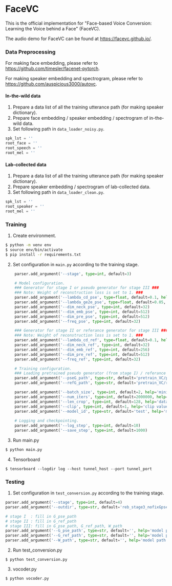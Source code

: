 # FaceVC

This is the official implementation for "Face-based Voice Conversion: Learning the Voice behind a Face" (FaceVC).

The audio demo for FaceVC can be found at https://facevc.github.io/.

### Data Preprocessing

For making face embedding, please refer to https://github.com/timesler/facenet-pytorch.

For making speaker embedding and spectrogram, please refer to https://github.com/auspicious3000/autovc.

#### In-the-wild data
1. Prepare a data list of all the training utterance path (for making speaker dictionary).
2. Prepare face embedding / speaker embedding / spectrogram of in-the-wild data.
3. Set following path in ```data_loader_noisy.py```.
```python
spk_lst = ''
root_face = ''
root_speech = ''
root_mel = ''
```
#### Lab-collected data
1. Prepare a data list of all the training utterance path (for making speaker dictionary).
2. Prepare speaker embedding / spectrogram of lab-collected data.
3. Set following path in ```data_loader_clean.py```.
```python
spk_lst = ''
root_speaker = ''
root_mel = ''
```


### Training
1. Create environment.
```bash
$ python -m venv env
$ source env/bin/activate
$ pip install -r requirements.txt
```
2. Set configuration in ```main.py``` according to the training stage.
```python
    parser.add_argument('--stage', type=int, default=3)

    # Model configuration.
    ### Generator for stage I or pseudo generator for stage III ###
    ### Note: Weight of reconstruction loss is set to 1. ###
    parser.add_argument('--lambda_cd_pse', type=float, default=0.1, help='weight for hidden code loss')#1
    parser.add_argument('--lambda_ge2e_pse', type=float, default=0.05, help='weight for ge2e loss')
    parser.add_argument('--dim_neck_pse', type=int, default=32)
    parser.add_argument('--dim_emb_pse', type=int, default=512)
    parser.add_argument('--dim_pre_pse', type=int, default=512)
    parser.add_argument('--freq_pse', type=int, default=32)

    ### Generator for stage II or referance generator for stage III ###
    ### Note: Weight of reconstruction loss is set to 1. ###
    parser.add_argument('--lambda_cd_ref', type=float, default=0.1, help='weight for hidden code loss')#1
    parser.add_argument('--dim_neck_ref', type=int, default=32)
    parser.add_argument('--dim_emb_ref', type=int, default=256)
    parser.add_argument('--dim_pre_ref', type=int, default=512)
    parser.add_argument('--freq_ref', type=int, default=32)

    # Training configuration.
    ### Loading pretrained pseudo generator (from stage I) / referance generator (from stage II) for stage III ###
    parser.add_argument('--pseG_path', type=str, default='pretrain_VC/pseG/G.ckpt', help='pseG model name')
    parser.add_argument('--refG_path', type=str, default='pretrain_VC/refG/G.ckpt', help='refG model name')

    parser.add_argument('--batch_size', type=int, default=2, help='mini-batch size')
    parser.add_argument('--num_iters', type=int, default=2000000, help='number of total iterations')
    parser.add_argument('--len_crop', type=int, default=128, help='dataloader output sequence length')
    parser.add_argument('--clip', type=int, default=1, help='clip value of gradient clip')
    parser.add_argument('--model_id', type=str, default='test', help='model name')
    
    # Logging and checkpointing.
    parser.add_argument('--log_step', type=int, default=10)
    parser.add_argument('--save_step', type=int, default=1000)
```

3. Run main.py
```bash
$ python main.py
```

4. Tensorboard
```
$ tensorboard --logdir log --host tunnel_host --port tunnel_port
```

### Testing
1. Set configuration in ```test_conversion.py``` according to the training stage.
```python
parser.add_argument('--stage', type=int, default=4)
parser.add_argument('--outdir', type=str, default='reb_stage3_nofixGpse_tune1')

# stage I  : fill in G_pse_path
# stage II : fill in G_ref_path
# stage III: fill in G_pse_path, G_ref_path, W_path
parser.add_argument('--G_pse_path', type=str, default='', help='model path')
parser.add_argument('--G_ref_path', type=str, default='', help='model path')
parser.add_argument('--W_path', type=str, default='', help='model path')
```

2. Run test_conversion.py
```
$ python test_conversion.py
```

3. vocoder.py
```
$ python vocoder.py
```
